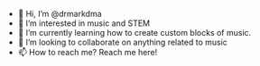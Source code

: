 - 👋 Hi, I’m @drmarkdma
- 👀 I’m interested in music and STEM
- 🌱 I’m currently learning how to create custom blocks of music.
- 💞️ I’m looking to collaborate on anything related to music
- 📫 How to reach me? Reach me here!

<!---
drmarkdma/drmarkdma is a ✨ special ✨ repository because its `README.md` (this file) appears on your GitHub profile.
You can click the Preview link to take a look at your changes.
--->
